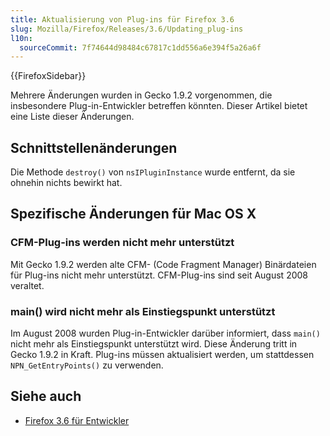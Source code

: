 ```yaml
---
title: Aktualisierung von Plug-ins für Firefox 3.6
slug: Mozilla/Firefox/Releases/3.6/Updating_plug-ins
l10n:
  sourceCommit: 7f74644d98484c67817c1dd556a6e394f5a26a6f
---
```


{{FirefoxSidebar}}

Mehrere Änderungen wurden in Gecko 1.9.2 vorgenommen, die insbesondere Plug-in-Entwickler betreffen könnten. Dieser Artikel bietet eine Liste dieser Änderungen.

## Schnittstellenänderungen

Die Methode `destroy()` von `nsIPluginInstance` wurde entfernt, da sie ohnehin nichts bewirkt hat.

## Spezifische Änderungen für Mac OS X

### CFM-Plug-ins werden nicht mehr unterstützt

Mit Gecko 1.9.2 werden alte CFM- (Code Fragment Manager) Binärdateien für Plug-ins nicht mehr unterstützt. CFM-Plug-ins sind seit August 2008 veraltet.

### main() wird nicht mehr als Einstiegspunkt unterstützt

Im August 2008 wurden Plug-in-Entwickler darüber informiert, dass `main()` nicht mehr als Einstiegspunkt unterstützt wird. Diese Änderung tritt in Gecko 1.9.2 in Kraft. Plug-ins müssen aktualisiert werden, um stattdessen `NPN_GetEntryPoints()` zu verwenden.

## Siehe auch

- [Firefox 3.6 für Entwickler](/de/docs/Mozilla/Firefox/Releases/3.6)
